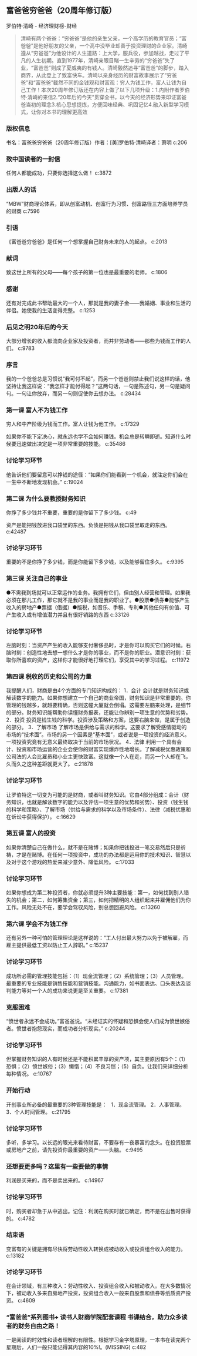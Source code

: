## 富爸爸穷爸爸（20周年修订版）

罗伯特·清崎  -  经济理财榜-财经

> 清崎有两个爸爸：“穷爸爸”是他的亲生父亲，一个高学历的教育官员；“富爸爸”是他好朋友的父亲，一个高中没毕业却善于投资理财的企业家。清崎遵从“穷爸爸”为他设计的人生道路：上大学，服兵役，参加越战，走过了平凡的人生初期。直到1977年，清崎亲眼目睹一生辛劳的“穷爸爸”失了业，“富爸爸”则成了夏威夷的有钱人。清崎毅然追寻“富爸爸”的脚步，踏入商界，从此登上了致富快车。清崎以亲身经历的财富故事展示了“穷爸爸”和“富爸爸”截然不同的金钱观和财富观：穷人为钱工作，富人让钱为自己工作！本次20周年修订版还在内容上做了以下几项升级：1.内附作者罗伯特·清崎的来信2.“20年后的今天”贯穿全书，以今天的经济形势来印证富爸爸当初的理念3.核心思想提炼，方便回味经典、巩固记忆4.融入新型学习模式，让你对本书的理解更高效


### 版权信息

书名：富爸爸穷爸爸（20周年修订版）作者：[美]罗伯特·清崎译者：萧明 c:206

### 致中国读者的一封信

任何人都能成功，只要你选择这么做！ c:3872

### 出版人的话

“MBW”财商理论体系，即从创富动机、创富行为习惯、创富路径三方面培养学员的财商 c:7596

### 引语

《富爸爸穷爸爸》是任何一个想掌握自己财务未来的人的起点。 c:2013

### 献词

致这世上所有的父母——每个孩子的第一位也是最重要的老师。 c:1806

### 感谢

还有对完成此书帮助最大的一个人，那就是我的妻子金——我婚姻、事业和生活的伴侣。她使我的生活变得完整。 c:1253

### 后见之明20年后的今天

大部分增长的收入都流向企业家及投资者，而并非劳动者——那些为钱而工作的人们。 c:9783

### 序言

我的一个爸爸总是习惯说“我可付不起”，而另一个爸爸则禁止我们说这样的话，他坚持让我这样说：“我怎样才能付得起？”这两句话，一句是陈述句，另一句是疑问句。一句让你放弃，而另一句则促使你去想办法。 c:28434

### 第一课 富人不为钱工作

穷人和中产阶级为钱而工作。富人让钱为他工作。 c:17329

如果你不能下定决心，就永远也学不会如何赚钱。机会总是转瞬即逝。知道什么时候要迅速做出决定是一项非常重要的技能。 c:35486

### 讨论学习环节

他告诉他们要留意可以挣钱的途径：“如果你们能看到一个机会，就注定你们会在一生中不断地发现机会。” c:19024

### 第二课 为什么要教授财务知识

你挣了多少钱并不重要，重要的是你留下了多少钱。 c:49

资产是能把钱放进我口袋里的东西。负债是把钱从我口袋里取走的东西。 c:42487

### 讨论学习环节

重要的不是你挣了多少钱，而是你能留下多少钱，以及能够留住多久。 c:9395

### 第三课 关注自己的事业

●不需我到场就可以正常运作的业务。我拥有它们，但由别人经营和管理。如果我必须在那儿工作，那它就不是我的事业而是我的职业了。●股票●债券●能够产生收入的房地产●票据（借据）●版税，如音乐、手稿、专利●其他任何有价值、可产生收入或有增值潜力并且有很好销路的东西 c:33126

### 讨论学习环节

左脑时刻：当资产产生的收入能够支付奢侈品时，才是你可以购买它们的时候。右脑时刻：创造性地去想一想什么才是你的事业，而不是你的职业。潜意识时刻：获取你所喜欢的资产，这样你才能很好地打理它们，享受其中的学习过程。 c:11972

### 第四课 税收的历史和公司的力量

我提醒人们，财商是由4个方面的专门知识构成的：
1．会计
会计就是财务知识或解读数字的能力。如果你想建立一个自己的商业帝国，财务知识是非常重要的。你管理的钱越多，就越要精确，否则这幢大厦就会倒塌。这需要左脑来处理，是细节的部分。财务知识能帮助你读懂财务报表，还能让你辨别一项生意的优势和劣势。
2．投资
投资是钱生钱的科学。投资涉及策略和方案，这要右脑来做，是属于创造的部分。
3．了解市场
了解市场是供给与需求的科学。这要求了解受感情驱动的市场的“技术面”。市场的另一个因素是“基本面”，或者说是一项投资的经济意义。一项投资究竟有无意义最终取决于当前的市场状况。
4．法律
利用一个具有会计、投资和市场运营的企业会使你的财富实现爆炸性地增长。了解减税优惠政策和公司法的人会比雇员和小业主更快致富。这就像一个人在走，而另一个人却在飞，久而久之这种差距就更大了。 c:21878

### 讨论学习环节

让罗伯特这一切变为可能的是财商，或者叫财务知识。它由4部分组成：会计（财务知识，也就是解读数字的能力以及评估一项生意的优势和劣势）、投资（钱生钱的科学和策略）、了解市场（供给与需求的科学以及市场条件）、法律（减税优惠和在诉讼中获得保护）。 c:16629

### 第五课 富人的投资

如果你清楚自己在做什么，就不是在赌博；如果你把钱投进一笔交易然后只是祈祷，才是在赌博。在任何一项投资中，成功的办法都是运用你的技术知识、智慧以及对于这个游戏的热爱来减少意外、降低风险。 c:17033

### 讨论学习环节

如果你想成为第二种投资者，你就必须提升3种主要技能：第一，如何找到别人错失的机会；第二，如何筹集资金；第三，如何把精明的人组织起来并雇佣他们为你工作。风险无处不在，要学会驾驭风险，别总想回避风险。 c:13260

### 第六课 学会不为钱工作

还有另外一种可怕的管理理论是这样说的：“工人付出最大努力以免于被解雇，而雇主提供最低工资以防止工人辞职。” c:15237

### 讨论学习环节

成功所必需的管理技能包括：（1）现金流管理；（2）系统管理；（3）人员管理。最重要的专业技能是销售技能和营销技能。沟通能力，如书面表达、口头表达及谈判能力等对一个人的成功来说更是至关重要。 c:17381

### 克服困难

“愤世者永远不会成功。”富爸爸说。“未经证实的怀疑和恐惧会使人们成为愤世嫉俗者。愤世者抱怨现实，而成功者分析现实。” c:20244

### 讨论学习环节

但掌握财务知识的人有时候还是不能积累丰厚的资产项，其主要原因有5个：（1）恐惧；（2）愤世嫉俗；（3）懒惰；（4）不良习惯；（5）自负。让我们来详细分析每种情况。 c:10767

### 开始行动

开创事业所必备的最重要的3种管理技能是：
 
1．现金流管理。
2．人事管理。
3．个人时间管理。 c:21795

### 讨论学习环节

多听，多学习。以长远的眼光来看待财富，不要存有一夜暴富的念头。在投资股票或房地产之前，请先投资你最重要的资产——头脑。 c:9495

### 还想要更多吗？这里有一些要做的事情

利润是买来的，而不是卖出来的。 c:14967

### 讨论学习环节

时，购买者却急于从中逃出。记住：利润在购买时就已确定，而不是在出售时获得的。 c:4782

### 结束语

变富有的关键是拥有尽快将劳动性收入转换成被动收入或投资组合收入的能力。 c:13182

### 讨论学习环节

在会计领域，有三种收入：劳动性收入、投资组合收入和被动收入。在大多数情况下，被动收入多来自房地产投资，投资组合收入一般来自股票和债券等纸质资产投资。 c:4609

### “富爸爸”系列图书+ 读书人财商学院配套课程 书课结合，助力众多读者的财务自由之路！

一是阅读的时效性和读者理解的有限性。根据学习金字塔原理，一本书在读完两个星期后，人们一般只能记得其内容的10%!。(MISSING) c:482